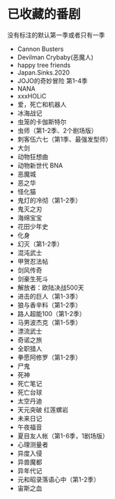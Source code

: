 # 已收藏的番剧

没有标注的默认第一季或者只有一季

- Cannon Busters
- Devilman Crybaby(恶魔人)
- happy tree friends
- Japan.Sinks.2020
- JOJO的奇妙冒险 第1-4季
- NANA
- xxxHOLiC
- 爱，死亡和机器人
- 冰海战记
- 虫笼的卡伽斯特尔
- 虫师（第1-2季、2个剧场版）
- 刺客伍六七（第1季、最强发型师）
- 大剑
- 动物狂想曲
- 动物新世代 BNA
- 恶魔城
- 恶之华
- 怪化猫
- 鬼灯的冷彻（第1-2季）
- 鬼灭之刃
- 海绵宝宝
- 花田少年史
- 化身
- 幻灭（第1-2季）
- 混沌武士
- 甲贺忍法帖
- 剑风传奇
- 剑豪生死斗
- 解放者：欧陆决战500天
- 进击的巨人（第1-3季）
- 狼与香辛料（第1-2季）
- 路人超能100（第1-2季）
- 马男波杰克（第1-5季）
- 漂流武士
- 奇诺之旅
- 全职猎人
- 拳愿阿修罗（第1-2季）
- 尸鬼
- 死神
- 死亡笔记
- 死亡台球
- 太空丹迪
- 天元突破 红莲螺岩
- 未来日记
- 午夜福音
- 夏目友人帐（第1-6季，1剧场版）
- 心理测量者
- 异度入侵
- 异兽魔都
- 异年代记
- 元和昭录落语心中（第1-2季）
- 宙斯之血
